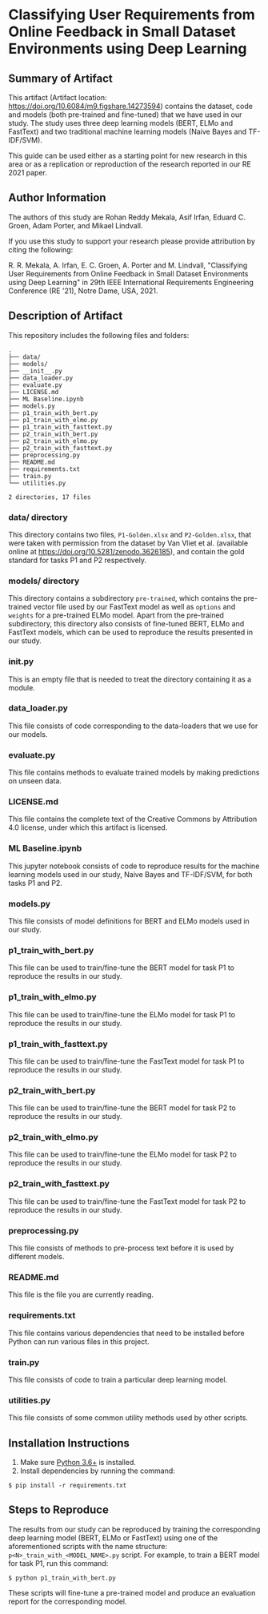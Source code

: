 # Classifying User Requirements from Online Feedback in Small Dataset Environments using Deep Learning 

## Summary of Artifact

This artifact (Artifact location: https://doi.org/10.6084/m9.figshare.14273594) contains the dataset, code and models (both pre-trained and fine-tuned) that we have used in our study. 
The study uses three deep learning models (BERT, ELMo and FastText) and two traditional machine learning models (Naive Bayes and TF-IDF/SVM).

This guide can be used either as a starting point for new research in this
area or as a replication or reproduction of the research reported in our RE 2021 paper.

## Author Information

The authors of this study are Rohan Reddy Mekala, Asif Irfan, Eduard C. Groen, Adam Porter, and Mikael Lindvall.

If you use this study to support your research please provide attribution by
citing the following:

R. R. Mekala, A. Irfan, E. C. Groen, A. Porter and M. Lindvall, 
"Classifying User Requirements from Online Feedback in Small Dataset Environments using Deep Learning" 
in 29th IEEE International Requirements Engineering Conference (RE '21), Notre Dame, USA, 2021.

## Description of Artifact

This repository includes the following files and folders:

```
.
├── data/
├── models/
├── __init__.py
├── data_loader.py
├── evaluate.py
├── LICENSE.md
├── ML Baseline.ipynb
├── models.py
├── p1_train_with_bert.py
├── p1_train_with_elmo.py
├── p1_train_with_fasttext.py
├── p2_train_with_bert.py
├── p2_train_with_elmo.py
├── p2_train_with_fasttext.py
├── preprocessing.py
├── README.md
├── requirements.txt
├── train.py
└── utilities.py

2 directories, 17 files
```

### data/ directory
This directory contains two files, `P1-Golden.xlsx` and `P2-Golden.xlsx`, that were taken with permission from the dataset by Van Vliet et al. (available online at https://doi.org/10.5281/zenodo.3626185), and contain the gold standard for tasks P1 and P2 respectively.

### models/ directory
This directory contains a subdirectory `pre-trained`, which contains the pre-trained vector file used by our FastText model as well as `options` and `weights` for a pre-trained ELMo model. 
Apart from the pre-trained subdirectory, this directory also consists of fine-tuned BERT, ELMo and FastText models, which can be used to reproduce the results presented in our study. 

### __init__.py
This is an empty file that is needed to treat the directory containing it as a module.

### data_loader.py
This file consists of code corresponding to the data-loaders that we use for our models.

### evaluate.py
This file contains methods to evaluate trained models by making predictions on unseen data.

### LICENSE.md
This file contains the complete text of the Creative Commons by Attribution 4.0 license, under which this artifact is licensed.

### ML Baseline.ipynb
This jupyter notebook consists of code to reproduce results for the machine learning models used in our study, Naive Bayes and TF-IDF/SVM, for both tasks P1 and P2.

### models.py
This file consists of model definitions for BERT and ELMo models used in our study.

### p1_train_with_bert.py
This file can be used to train/fine-tune the BERT model for task P1 to reproduce the results in our study.

### p1_train_with_elmo.py
This file can be used to train/fine-tune the ELMo model for task P1 to reproduce the results in our study.

### p1_train_with_fasttext.py
This file can be used to train/fine-tune the FastText model for task P1 to reproduce the results in our study.

### p2_train_with_bert.py
This file can be used to train/fine-tune the BERT model for task P2 to reproduce the results in our study.

### p2_train_with_elmo.py
This file can be used to train/fine-tune the ELMo model for task P2 to reproduce the results in our study.

### p2_train_with_fasttext.py
This file can be used to train/fine-tune the FastText model for task P2 to reproduce the results in our study.

### preprocessing.py
This file consists of methods to pre-process text before it is used by different models.

### README.md
This file is the file you are currently reading.

### requirements.txt
This file contains various dependencies that need to be installed before Python can run various files in this project.

### train.py
This file consists of code to train a particular deep learning model.

### utilities.py
This file consists of some common utility methods used by other scripts.

## Installation Instructions

1. Make sure [Python 3.6+](https://www.python.org/downloads/) is installed. 
2. Install dependencies by running the command:
```
$ pip install -r requirements.txt 
``` 

## Steps to Reproduce

The results from our study can be reproduced by training the corresponding deep learning model (BERT, ELMo or FastText) using one of the aforementioned scripts with the name structure: `p<N>_train_with_<MODEL_NAME>.py` script.
For example, to train a BERT model for task P1, run this command:

```
$ python p1_train_with_bert.py 
```

These scripts will fine-tune a pre-trained model and produce an evaluation report for the corresponding model.